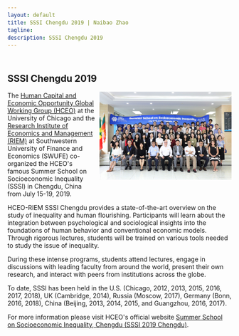 ```yaml
---
layout: default
title: SSSI Chengdu 2019 | Naibao Zhao
tagline: 
description: SSSI Chengdu 2019
---
```

<!--
<div class="navbar">
    <div class="navbar-inner">
        <ul class="nav">
            <li><a href="#current">current courses</a></li>
            <li><a href="#shortcourses">short courses</a></li>
            <li><a href="#misc">misc lectures</a></li>
            <li><a href="#old">former courses</a></li>
        </ul>
    </div>
</div> -->
## <br/>SSSI Chengdu 2019

<div style="width: 100%;">
  <img src="SSSI20191.jpeg" style="float: right; width:59%; margin: 0 0 20px 10px;">
  <p>The <a href="https://hceconomics.uchicago.edu" target="_blank"> Human Capital and Economic Opportunity Global Working Group (HCEO)</a> at the University of Chicago and the <a href="https://riem.swufe.edu.cn" target="_blank"> Research Institute of Economics and Management (RIEM)</a> at Southwestern University of Finance and Economics (SWUFE) co-organized the HCEO's famous Summer School on Socioeconomic Inequality (SSSI) in Chengdu, China from July 15-19, 2019.</p>
  
  <p>HCEO-RIEM SSSI Chengdu provides a state-of-the-art overview on the study of inequality and human flourishing. Participants will learn about the integration between psychological and sociological insights into the foundations of human behavior and conventional economic models. Through rigorous lectures, students will be trained on various tools needed to study the issue of inequality.</p>

  <p>During these intense programs, students attend lectures, engage in discussions with leading faculty from around the world, present their own research, and interact with peers from institutions across the globe. </p>

  <p>To date, SSSI has been held in the U.S. (Chicago, 2012, 2013, 2015, 2016, 2017, 2018), UK (Cambridge, 2014), Russia (Moscow, 2017), Germany (Bonn, 2016, 2018), China (Beijing, 2013, 2014, 2015, and Guangzhou, 2016, 2017).</p> 

  <p>For more information please visit HCEO's official website <a href="https://hceconomics.uchicago.edu/events/summer-school-socioeconomic-inequality-chengdu-sssi-2019-chengdu" target="_blank"> Summer School on Socioeconomic Inequality, Chengdu (SSSI 2019 Chengdu)</a>.</p>
</div>


